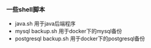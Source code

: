### 一些shell脚本
- java.sh 用于java后端程序
- mysql backup.sh 用于docker下的mysql备份
- postgresql backup.sh 用于docker下的postgresql备份
